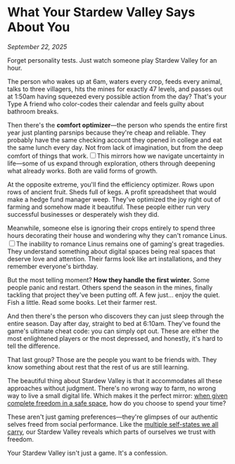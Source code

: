 # What Your Stardew Valley Says About You

*September 22, 2025*

Forget personality tests. Just watch someone play Stardew Valley for an hour.

The person who wakes up at 6am, waters every crop, feeds every animal, talks to three villagers, hits the mines for exactly 47 levels, and passes out at 1:50am having squeezed every possible action from the day? That's your Type A friend who color-codes their calendar and feels guilty about bathroom breaks.

Then there's the **comfort optimizer**—the person who spends the entire first year just planting parsnips because they're cheap and reliable. They probably have the same checking account they opened in college and eat the same lunch every day. Not from lack of imagination, but from the deep comfort of things that work.<label for="sn-comfort-patterns" class="margin-toggle sidenote-number"></label><input type="checkbox" id="sn-comfort-patterns" class="margin-toggle"/><span class="sidenote">This mirrors how we navigate uncertainty in life—some of us expand through exploration, others through deepening what already works. Both are valid forms of growth.</span>

At the opposite extreme, you'll find the efficiency optimizer. Rows upon rows of ancient fruit. Sheds full of kegs. A profit spreadsheet that would make a hedge fund manager weep. They've optimized the joy right out of farming and somehow made it beautiful. These people either run very successful businesses or desperately wish they did.

Meanwhile, someone else is ignoring their crops entirely to spend three hours decorating their house and wondering why they can't romance Linus.<label for="sn-linus-romance" class="margin-toggle sidenote-number"></label><input type="checkbox" id="sn-linus-romance" class="margin-toggle"/><span class="sidenote">The inability to romance Linus remains one of gaming's great tragedies.</span> They understand something about digital spaces being real spaces that deserve love and attention. Their farms look like art installations, and they remember everyone's birthday.

But the most telling moment? **How they handle the first winter.** Some people panic and restart. Others spend the season in the mines, finally tackling that project they've been putting off. A few just... enjoy the quiet. Fish a little. Read some books. Let their farmer rest.

And then there's the person who discovers they can just sleep through the entire season. Day after day, straight to bed at 6:10am. They've found the game's ultimate cheat code: you can simply opt out. These are either the most enlightened players or the most depressed, and honestly, it's hard to tell the difference.

That last group? Those are the people you want to be friends with. They know something about rest that the rest of us are still learning.

The beautiful thing about Stardew Valley is that it accommodates all these approaches without judgment. There's no wrong way to farm, no wrong way to live a small digital life. Which makes it the perfect mirror: [when given complete freedom in a safe space](/essays/2025-08-30-the-great-unmasking-when-ai-shows-us-who-we-really-are), how do you choose to spend your time?

These aren't just gaming preferences—they're glimpses of our authentic selves freed from social performance. Like the [multiple self-states we all carry](/essays/2025-08-30-the-plural-self-what-did-reveals-about-all-consciousness), our Stardew Valley reveals which parts of ourselves we trust with freedom.

Your Stardew Valley isn't just a game. It's a confession.